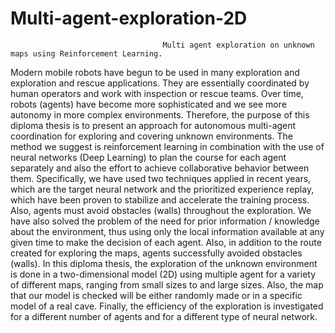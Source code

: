 # Multi-agent-exploration-2D
                                      Multi agent exploration on unknown maps using Reinforcement Learning.








Modern mobile robots have begun to be used in many exploration and exploration and rescue applications. They are essentially coordinated by human operators and work with inspection or rescue teams. Over time, robots (agents) have become more sophisticated and we see more autonomy in more complex environments.
Therefore, the purpose of this diploma thesis is to present an approach for autonomous multi-agent coordination for exploring and covering unknown environments. The method we suggest is reinforcement learning in combination with the use of neural networks (Deep Learning) to plan the course for each agent separately and also the effort to achieve collaborative behavior between them.
Specifically, we have used two techniques applied in recent years, which are the target neural network and the prioritized experience replay, which have been proven to stabilize and accelerate the training process. Also, agents must avoid obstacles (walls) throughout the exploration. We have also solved the problem of the need for prior information / knowledge about the environment, thus using only the local information available at any given time to make the decision of each agent. Also, in addition to the route created for exploring the maps, agents successfully avoided obstacles (walls). In this diploma thesis, the exploration of the unknown environment is done in a two-dimensional model (2D) using multiple agent for a variety of different maps, ranging from small sizes to and large sizes. Also, the map that our model is checked will be either randomly made or in a specific model of a real cave. Finally, the efficiency of the exploration is investigated for a different number of agents and for a different type of neural network.
